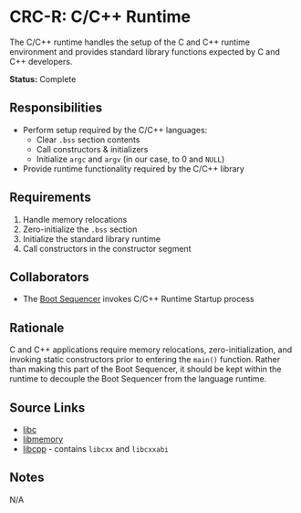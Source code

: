 # CRC-R: C/C++ Runtime

The C/C++ runtime handles the setup of the C and C++ runtime environment and provides standard library functions expected by C and C++ developers.

**Status:** Complete

## Responsibilities

* Perform setup required by the C/C++ languages:
    * Clear `.bss` section contents
    * Call constructors & initializers
    * Initialize `argc` and `argv` (in our case, to 0 and `NULL`)
* Provide runtime functionality required by the C/C++ library

## Requirements

1. Handle memory relocations
2. Zero-initialize the `.bss` section
3. Initialize the standard library runtime
5. Call constructors in the constructor segment

## Collaborators

* The [Boot Sequencer](boot_sequencer.md) invokes C/C++ Runtime Startup process

## Rationale

C and C++ applications require memory relocations, zero-initialization, and invoking static constructors prior to entering the `main()` function. Rather than making this part of the Boot Sequencer, it should be kept within the runtime to decouple the Boot Sequencer from the language runtime.

## Source Links

* [libc](src/stdlibs/libc)
* [libmemory](src/stdlibs/libmemory)
* [libcpp](src/stdlibs/libcpp) - contains `libcxx` and `libcxxabi`

## Notes

N/A
